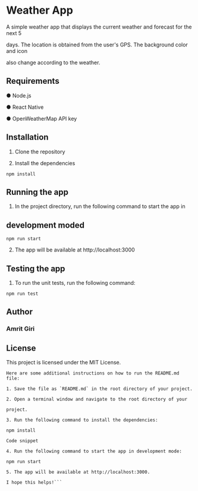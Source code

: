 
# Weather App

A simple weather app that displays the current weather and forecast for the next 5

days. The location is obtained from the user's GPS. The background color and icon

also change according to the weather.

## Requirements

● Node.js

● React Native

● OpenWeatherMap API key

## Installation

1. Clone the repository

3. Install the dependencies

``` npm install ```

## Running the app

1. In the project directory, run the following command to start the app in

## development moded

```npm run start ```

2. The app will be available at http://localhost:3000

## Testing the app

1. To run the unit tests, run the following command:


```npm run test```

## Author

### Amrit Giri

## License

This project is licensed under the MIT License.

```
Here are some additional instructions on how to run the README.md file:

1. Save the file as `README.md` in the root directory of your project.

2. Open a terminal window and navigate to the root directory of your

project.

3. Run the following command to install the dependencies:

npm install

Code snippet

4. Run the following command to start the app in development mode:

npm run start
```

```
5. The app will be available at http://localhost:3000.

I hope this helps!```
